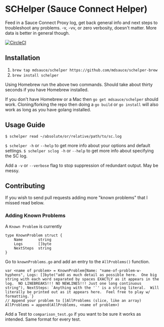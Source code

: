 # SCHelper (Sauce Connect Helper)
Feed in a Sauce Connect Proxy log, get back general info and next steps to troubleshoot any problems. -v, -vv, or zero verbosity, doesn't matter.  More data is better in general though.  

[![CircleCI](https://circleci.com/gh/mdsauce/schelper/tree/master.svg?style=svg)](https://circleci.com/gh/mdsauce/schelper/tree/master)

## Installation
1. `brew tap mdsauce/schelper https://github.com/mdsauce/schelper-brew`
2. `brew install schelper`

Using Homebrew run the above two commands.  Should take about thirty seconds if you have Homebrew installed.

If you don't have Homebrew or a Mac then `go get mdsauce/schelper` should work.  Cloning/forking the repo then doing a `go build` or `go install` will also work as long as you have golang installed.

## Usage Guide
`$ schelper read ~/absolute/or/relative/path/to/sc.log`

`$ schelper -h` or `--help` to get more info about your options and default settings.
`$ schelper sclog -h` or `--help` to get more info about specifying the SC log.

Add a `-v` or `--verbose` flag to stop suppression of redundant output.  May be messy.

## Contributing
If you wish to send pull requests adding more "known problems" that I missed read below.

### Adding Known Problems
A `Known Problem` is currently

```
type KnownProblem struct {
	Name       string
	Logs       []byte
	NextSteps  string
}
```

Go to `knownProblems.go` and add an entry to the `AllProblems()` function.

```
var <name of problem> = KnownProblem{Name: "name-of-problem-w-hyphens", Logs: []byte("add as much detail as possible here.  One big string with each word separated by spaces EXACTLY as it appears in the log.  NO LINEBREAKS!!! NO NEWLINES!!! Just one long continuous string"), NextSteps: `Anything with the '`' is a string literal.  Will literally be printed out as it appears here.  Feel free to play w/ formatting.`}
// Append your problem to []AllProblems (slice, like an array)
AllProblems = append(AllProblems, <name of problem>)
```
Add a Test to `comparison_test.go` if you want to be sure it works as intended.  Same format for every test.
